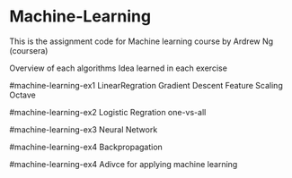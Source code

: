 # Machine-Learning
This is the assignment code for Machine learning course by Ardrew Ng (coursera)

Overview of each algorithms Idea learned in each exercise

#machine-learning-ex1
	LinearRegration
	Gradient Descent
	Feature Scaling
	Octave

#machine-learning-ex2
	Logistic Regration
	one-vs-all

#machine-learning-ex3
	Neural Network

#machine-learning-ex4
	Backpropagation

#machine-learning-ex4
	Adivce for applying machine learning
	